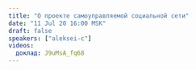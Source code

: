 ```yaml
---
title: "О проекте самоуправляемой социальной сети"
date: "11 Jul 20 16:00 MSK"
draft: false
speakers: ["aleksei-c"]
videos:
  доклад: J9uMsA_fq68
---
```

